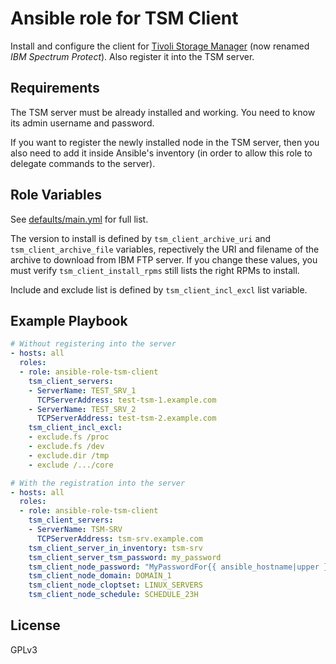 Ansible role for TSM Client
===========================

Install and configure the client for [Tivoli Storage
Manager](http://www-03.ibm.com/software/products/en/spectrum-protect) (now
renamed *IBM Spectrum Protect*). Also register it into the TSM server.

Requirements
------------

The TSM server must be already installed and working. You need to know its
admin username and password.

If you want to register the newly installed node in the TSM server, then you
also need to add it inside Ansible's inventory (in order to allow this role to
delegate commands to the server).

Role Variables
--------------

See [defaults/main.yml](blob/master/defaults/main.yml) for full list.

The version to install is defined by `tsm_client_archive_uri` and
`tsm_client_archive_file` variables, repectively the URI and filename of the
archive to download from IBM FTP server. If you change these values, you must
verify `tsm_client_install_rpms` still lists the right RPMs to install.

Include and exclude list is defined by `tsm_client_incl_excl` list variable.

Example Playbook
----------------

```yaml
# Without registering into the server
- hosts: all
  roles:
  - role: ansible-role-tsm-client
    tsm_client_servers:
    - ServerName: TEST_SRV_1
      TCPServerAddress: test-tsm-1.example.com
    - ServerName: TEST_SRV_2
      TCPServerAddress: test-tsm-2.example.com
    tsm_client_incl_excl:
    - exclude.fs /proc
    - exclude.fs /dev
    - exclude.dir /tmp
    - exclude /.../core

# With the registration into the server
- hosts: all
  roles:
  - role: ansible-role-tsm-client
    tsm_client_servers:
    - ServerName: TSM-SRV
      TCPServerAddress: tsm-srv.example.com
    tsm_client_server_in_inventory: tsm-srv
    tsm_client_server_tsm_password: my_password
    tsm_client_node_password: "MyPasswordFor{{ ansible_hostname|upper }}"
    tsm_client_node_domain: DOMAIN_1
    tsm_client_node_cloptset: LINUX_SERVERS
    tsm_client_node_schedule: SCHEDULE_23H
```

License
-------

GPLv3


